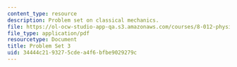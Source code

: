 ```yaml
---
content_type: resource
description: Problem set on classical mechanics.
file: https://ol-ocw-studio-app-qa.s3.amazonaws.com/courses/8-012-physics-i-classical-mechanics-fall-2008/34444c2193275cdea4f6bfbe9029279c_ps3.pdf
file_type: application/pdf
resourcetype: Document
title: Problem Set 3
uid: 34444c21-9327-5cde-a4f6-bfbe9029279c
---
```

